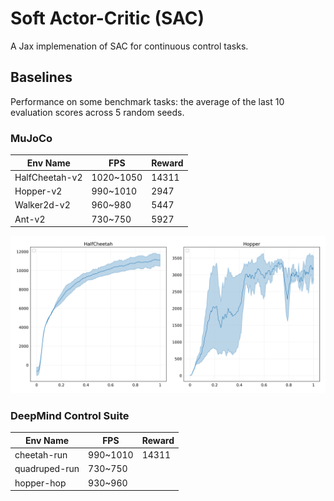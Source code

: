 # Soft Actor-Critic (SAC)

A Jax implemenation of SAC for continuous control tasks.

## Baselines

Performance on some benchmark tasks: the average of the last 10 evaluation scores across 5 random seeds.

### MuJoCo


|     Env Name    |     FPS     |  Reward  |
|-----------------|-------------|----------|
|  HalfCheetah-v2 |  1020~1050  |  14311   |
|  Hopper-v2      |  990~1010   |   2947   |
|  Walker2d-v2    |  960~980    |   5447   |
|  Ant-v2         |  730~750    |   5927   |

![](imgs/sac.png)

### DeepMind Control Suite

|     Env Name    |     FPS     |  Reward  |
|-----------------|-------------|----------|
|  cheetah-run    |  990~1010   |  14311   |
|  quadruped-run  |  730~750    |          | 
|  hopper-hop     |  930~960    |          |
